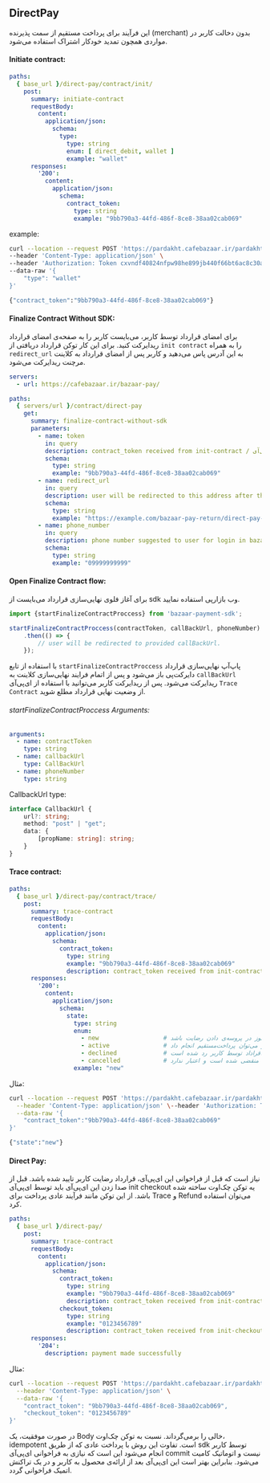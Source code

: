 ## DirectPay

این فرآیند برای پرداخت مستقیم از سمت پذیرنده (merchant) بدون دخالت کاربر در مواردی همچون تمدید خودکار اشتراک استفاده
می‌شود.

#### Initiate contract:

```yaml
paths:
  { base_url }/direct-pay/contract/init/
    post:
      summary: initiate-contract
      requestBody:
        content:
          application/json:
            schema:
              type:
                type: string
                enum: [ direct_debit, wallet ]
                example: "wallet"
      responses:
        '200':
          content:
            application/json:
              schema:
                contract_token:
                  type: string
                  example: "9bb790a3-44fd-486f-8ce8-38aa02cab069"
```

example:

```bash
curl --location --request POST 'https://pardakht.cafebazaar.ir/pardakht/badje/v1/direct-pay/contract/init' \
--header 'Content-Type: application/json' \
--header 'Authorization: Token cxvndf40824nfpw98he899jb440f66bt6ac8c30a' \
--data-raw '{
    "type": "wallet"
}'

{"contract_token":"9bb790a3-44fd-486f-8ce8-38aa02cab069"}
```

#### Finalize Contract Without SDK:

برای امضای قرارداد توسط کاربر، می‌بایست کاربر را به صفحه‌ی امضای قرارداد ریدایرکت کنید. برای این کار توکن قرارداد
دریافتی از `init contract` را به همراه `redirect_url` به این آدرس پاس می‌دهید و کاربر پس از امضای قرارداد به کلاینت
مرچنت
ریدایرکت می‌شود.

```yaml
servers:
  - url: https://cafebazaar.ir/bazaar-pay/

paths:
  { servers/url }/contract/direct-pay
    get:
      summary: finalize-contract-without-sdk
      parameters:
        - name: token
          in: query
          description: contract_token received from init-contract / توکن قرارداد گرفته شده از ای‌پی‌آی Init Contract
          schema:
            type: string
            example: "9bb790a3-44fd-486f-8ce8-38aa02cab069"
        - name: redirect_url
          in: query
          description: user will be redirected to this address after the process
          schema:
            type: string
            example: "https://example.com/bazaar-pay-return/direct-pay-contract"
        - name: phone_number
          in: query
          description: phone number suggested to user for login in bazaar-pay / شماره موبایلی که پس از ریدایرکت به صفحه‌ی بازارپی برای لاگین به کاربر پیشنهاد می‌شود.
          schema:
            type: string
            example: "09999999999"
```

#### Open Finalize Contract flow:

برای آغاز فلوی نهایی‌سازی قرارداد می‌بایست از sdk وب بازارپی استفاده نمایید.

```typescript
import {startFinalizeContractProccess} from 'bazaar-payment-sdk';

startFinalizeContractProccess(contractToken, callBackUrl, phoneNumber)
    .then(() => {
        // user will be redirected to provided callBackUrl.
    });
```

با استفاده از تابع `startFinalizeContractProccess` پاپ‌آپ نهایی‌سازی قرارداد دایرکت‌پی باز می‌شود و پس از اتمام فرایند
نهایی‌سازی کلاینت به `callBackUrl` ریدایرکت می‌شود.
پس از ریدایرکت کاربر می‌توانید با استفاده از ای‌پی‌آی `Trace Contract` از وضعیت نهایی قرارداد مطلع شوید.

###### startFinalizeContractProccess Arguments:

```yaml
arguments:
  - name: contractToken
    type: string
  - name: callbackUrl
    type: CallBackUrl
  - name: phoneNumber
    type: string
```

CallbackUrl type:

```typescript
interface CallbackUrl {
    url?: string;
    method: "post" | "get";
    data: {
        [propName: string]: string;
    }
}
```

#### Trace contract:

```yaml
paths:
  { base_url }/direct-pay/contract/trace/
    post:
      summary: trace-contract
      requestBody:
        content:
          application/json:
            schema:
              contract_token:
                type: string
                example: "9bb790a3-44fd-486f-8ce8-38aa02cab069"
                description: contract_token received from init-contract / توکن قرارداد گرفته شده از ای‌پی‌آی Init Contract
      responses:
        '200':
          content:
            application/json:
              schema:
                state:
                  type: string
                  enum:
                    - new                  # قرارداد به تازگی ساخته شده است. ممکن است کاربر هنوز در پروسه‌ی دادن رضایت باشد.
                    - active               # راداد فعال است و می‌توان پرداخت‌مستقیم انجام داد.
                    - declined             # قراداد توسط کاربر رد شده است.
                    - cancelled            # قرارداد به دلیل اینکه کاربر اکشنی انجام نداده است منقضی شده است و اعتبار ندارد.
                  example: "new"
```

مثال:

```bash
curl --location --request POST 'https://pardakht.cafebazaar.ir/pardakht/badje/v1/direct-pay/contract/trace' \
  --header 'Content-Type: application/json' \--header 'Authorization: Token cxvndf40824nfpw98he899jb440f66bt6ac8c30a' \
  --data-raw '{
    "contract_token":"9bb790a3-44fd-486f-8ce8-38aa02cab069"
}'

{"state":"new"}
```

#### Direct Pay:

نیاز است که قبل از فراخوانی این ای‌پی‌آی، قرارداد رضایت کاربر تایید شده باشد. قبل از صدا زدن این ای‌پی‌آی باید توسط
ای‌پی‌آی init checkout یه توکن چک‌اوت ساخته شده باشد. از این توکن مانند فرآیند عادی پرداخت برای Trace و Refund می‌توان
استفاده کرد.

```yaml
paths:
  { base_url }/direct-pay/
    post:
      summary: trace-contract
      requestBody:
        content:
          application/json:
            schema:
              contract_token:
                type: string
                example: "9bb790a3-44fd-486f-8ce8-38aa02cab069"
                description: contract_token received from init-contract / توکن قرارداد گرفته شده از ای‌پی‌آی Init Contract
              checkout_token:
                type: string
                example: "0123456789"
                description: contract_token received from init-checkout / توکن چک‌اوت گرفته شده از ای‌پی‌آی init checkout
      responses:
        '204':
          description: payment made successfully
```

مثال:

```bash
curl --location --request POST 'https://pardakht.cafebazaar.ir/pardakht/badje/v1/direct-pay/' \
  --header 'Content-Type: application/json' \
  --data-raw '{
    "contract_token": "9bb790a3-44fd-486f-8ce8-38aa02cab069",
    "checkout_token": "0123456789"
}'
```

در صورت موفقیت، یک Body خالی را برمی‌گرداند.
نسبت به توکن چک‌اوت، idempotent است.
تفاوت این روش با پرداخت عادی که از طریق sdk توسط کاربر انجام می‌شود این است که نیازی به فراخوانی ای‌پی‌آی commit نیست و
اتوماتیک کامیت می‌شود. بنابراین بهتر است این ای‌پی‌آی بعد از ارائه‌ی محصول به کاربر و در یک تراکنش اتمیک فراخوانی گردد.
